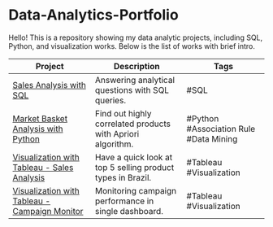 # Data-Analytics-Portfolio

Hello! This is a repository showing my data analytic projects, including SQL, Python, and visualization works. Below is the list of works with brief intro.

| Project  | Description          | Tags |
| ---------- | ----------------- | ------ |
| [Sales Analysis with SQL](https://github.com/millerl02/Data-Analytics-Portfolio/blob/main/Sales%20Analysis%20with%20SQL.ipynb)  | Answering analytical questions with SQL queries.  | #SQL |
| [Market Basket Analysis with Python](https://github.com/millerl02/Data-Analytics-Portfolio/blob/main/Market%20Basket%20Analysis%20with%20Python.ipynb)  | Find out highly correlated products with Apriori algorithm. | #Python #Association Rule #Data Mining
| [Visualization with Tableau - Sales Analysis ](https://public.tableau.com/app/profile/miller.l/viz/5BestSellingProductCategoriesinBrazil2017/Dashboard1) | Have a quick look at top 5 selling product types in Brazil. | #Tableau #Visualization|
| [Visualization with Tableau - Campaign Monitor](https://public.tableau.com/app/profile/miller.l/viz/CampaignMonitoringDashboard/Dashboard1?publish=yes) | Monitoring campaign performance in single dashboard. | #Tableau #Visualization |
